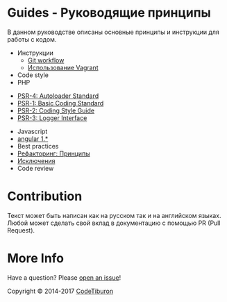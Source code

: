 # Guides - Руководящие принципы

В данном руководстве описаны основные принципы и инструкции для работы с кодом.

 - Инструкции
   - [Git workflow](instructions/git.md)
   - [Использование Vagrant](instructions/vagrant.md)
 - Code style
  - PHP
   * [PSR-4: Autoloader Standard](https://github.com/php-fig/fig-standards/blob/master/accepted/PSR-4-autoloader.md) 
   * [PSR-1: Basic Coding Standard](https://github.com/php-fig/fig-standards/blob/master/accepted/PSR-1-basic-coding-standard.md)
   * [PSR-2: Coding Style Guide](https://github.com/php-fig/fig-standards/blob/master/accepted/PSR-2-coding-style-guide.md)
   * [PSR-3: Logger Interface](https://github.com/php-fig/fig-standards/blob/master/accepted/PSR-3-logger-interface.md)
  - Javascript
   - [angular 1.*](https://github.com/johnpapa/angularjs-styleguide)  
 - Best practices
  - [Рефакторинг: Принципы](http://refactoring.guru/ru/)
  - [Исключения](https://www.alainschlesser.com/structuring-php-exceptions/)
 - Code review

# Contribution

Текст может быть написан как на русском так и на английском языках.
Любой может сделать свой вклад в документацию с помощью PR (Pull Request).

# More Info

Have a question? Please [open an issue](https://github.com/CodeTiburon/guides/issues/new)! 

Copyright © 2014-2017 [CodeTiburon](https://codetiburon.com)

